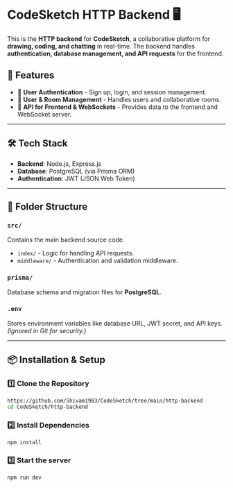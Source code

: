 # CodeSketch HTTP Backend 🖥️

This is the **HTTP backend** for **CodeSketch**, a collaborative platform for **drawing, coding, and chatting** in real-time. The backend handles **authentication, database management, and API requests** for the frontend.

## 🚀 Features
- 🔑 **User Authentication** - Sign up, login, and session management.
- 📁 **User & Room Management** - Handles users and collaborative rooms.
- 🔗 **API for Frontend & WebSockets** - Provides data to the frontend and WebSocket server.

---

## 🛠️ Tech Stack
- **Backend**: Node.js, Express.js
- **Database**: PostgreSQL (via Prisma ORM)
- **Authentication**: JWT (JSON Web Token)

---

## 📂 Folder Structure

### `src/`
Contains the main backend source code.  
- `index/` - Logic for handling API requests.
- `middleware/` - Authentication and validation middleware.

### `prisma/`
Database schema and migration files for **PostgreSQL**.

### `.env`
Stores environment variables like database URL, JWT secret, and API keys. *(Ignored in Git for security.)*

---

## 📦 Installation & Setup

### 1️⃣ Clone the Repository  
```sh
https://github.com/Shivam1983/CodeSketch/tree/main/http-backend
cd CodeSketch/http-backend
```

### 2️⃣ Install Dependencies
```sh
npm install
```

### 3️⃣ Start the server
```sh
npm run dev
```
